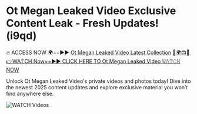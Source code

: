 # Ot Megan Leaked Video Exclusive Content Leak - Fresh Updates! (i9qd)

🔥 ACCESS NOW 🌍==►► <a href="https://tinyurl.com/3fjeunct" rel="nofollow">Ot Megan Leaked Video Latest Collection</a></h3>
[🔴🌍📺📱👉WA𝚃CH Now==►► CLICK HERE TO Ot Megan Leaked Video 𝚆𝙰𝚃𝙲𝙷 NOW](https://tinyurl.com/3fjeunct)

Unlock Ot Megan Leaked Video's private videos and photos today! Dive into the newest 2025 content updates and explore exclusive material you won’t find anywhere else.


<a href="https://tinyurl.com/3fjeunct" rel="nofollow" data-target="animated-image.originalLink"><img src="https://camo.githubusercontent.com/8a4f000d20f83aca3bf7ec5f350d767afa0574a8a352519fd8cfa583a6f93a33/68747470733a2f2f692e696d6775722e636f6d2f644a486b345a712e676966" alt="WATCH Videos" data-canonical-src="https://i.imgur.com/dJHk4Zq.gif" style="max-width: 100%; display: inline-block;" data-target="animated-image.originalImage"></a>
